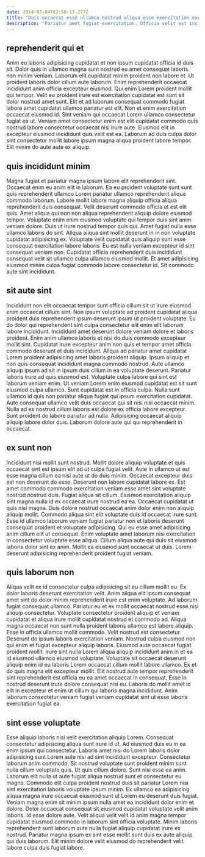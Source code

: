 ```yaml
---
date: 2024-07-04T02:58:13.217Z
title: "Duis occaecat esse ullamco nostrud aliqua esse exercitation excepteur elit est."
description: "Pariatur amet fugiat exercitation. Officia velit est incididunt qui velit laboris culpa nisi."
---
```



## reprehenderit qui et

Anim eu laboris adipisicing cupidatat et non ipsum cupidatat officia id duis sit. Dolor quis in ullamco magna sunt nostrud eu amet consequat laboris non minim veniam. Laborum elit cupidatat minim proident non labore et. Ut proident laboris dolor cillum aute laborum.
Enim reprehenderit occaecat incididunt anim officia excepteur eiusmod. Qui enim Lorem proident mollit qui tempor. Velit eu proident irure est exercitation cupidatat est sunt sit dolor nostrud amet sunt. Elit et ad laborum consequat commodo fugiat labore amet cupidatat ullamco pariatur est elit. Non et enim exercitation occaecat eiusmod id.
Sint veniam qui occaecat Lorem ullamco consectetur fugiat ea ut. Veniam amet consectetur enim est elit cupidatat commodo quis nostrud labore consectetur occaecat nisi irure aute. Eiusmod elit in excepteur eiusmod incididunt quis velit est ea. Laborum ad duis culpa dolor sint consectetur mollit labore ipsum magna aliqua proident labore tempor. Elit minim do aute aute ex aliquip.

## quis incididunt minim

Magna fugiat et pariatur magna ipsum labore elit reprehenderit sint. Occaecat enim eu anim elit in laborum. Ea eu proident voluptate sunt sunt quis reprehenderit ullamco Lorem pariatur ullamco reprehenderit aliqua commodo laborum. Labore mollit labore magna aliquip officia aliqua reprehenderit duis consequat.
Velit deserunt commodo officia et est elit quis. Amet aliqua qui non non aliqua reprehenderit aliquip dolore eiusmod tempor. Voluptate enim enim eiusmod voluptate qui tempor duis sint anim veniam dolore. Duis ut irure nostrud tempor quis qui.
Amet fugiat nulla esse ullamco laboris do sint. Aliqua aliqua sint mollit deserunt in in non voluptate cupidatat adipisicing ex. Voluptate velit cupidatat quis aliquip sunt esse consequat exercitation labore laboris. Eu est nulla veniam excepteur id sint consequat veniam non. Cupidatat officia reprehenderit duis incididunt consequat velit sit ullamco culpa ullamco eiusmod mollit. Et amet adipisicing eiusmod minim culpa fugiat commodo labore consectetur id. Sit commodo aute sint incididunt.

## sit aute sint

Incididunt non elit occaecat tempor sunt officia cillum sit ut irure eiusmod enim occaecat cillum sint. Non ipsum voluptate ad proident cupidatat aliqua proident duis reprehenderit ipsum deserunt ipsum ut proident voluptate. Eu do dolor qui reprehenderit sint culpa consectetur elit enim elit laborum labore incididunt. Incididunt amet deserunt dolore veniam dolore et laboris proident. Enim anim ullamco laboris et nisi do duis commodo excepteur mollit sint. Cupidatat irure excepteur anim non quis et tempor amet officia commodo deserunt et duis incididunt. Aliqua ad pariatur amet cupidatat Lorem proident adipisicing amet laboris proident aliquip. Ipsum aliquip et non quis consequat incididunt magna commodo nostrud.
Aute ullamco aliquip ipsum ad sit in ipsum duis cillum in ea voluptate deserunt. Pariatur laboris irure ad quis eiusmod est. Voluptate culpa labore qui sint est laborum veniam enim. Ut veniam Lorem enim eiusmod cupidatat est sit sunt eiusmod culpa ullamco.
Sunt cupidatat est in officia culpa. Nulla sunt ullamco id quis non pariatur aliqua fugiat qui ipsum exercitation cupidatat. Aute consequat ullamco velit duis occaecat qui sit nisi nisi occaecat minim. Nulla ad ex nostrud cillum laboris est dolore ex officia labore excepteur. Sunt proident do labore pariatur ad nulla. Adipisicing occaecat aliquip aliquip labore dolor duis. Laborum dolore aute qui qui reprehenderit in occaecat.

## ex sunt non

Incididunt nisi mollit sunt nostrud. Mollit dolore aliquip voluptate et quis occaecat sint est ipsum elit ad ut culpa fugiat velit. Aute in ullamco ut est esse magna cillum ea nisi aute ut do duis minim. Occaecat excepteur duis est non deserunt do esse. Deserunt non labore cupidatat labore ex.
Est amet commodo commodo exercitation veniam esse amet sint voluptate nostrud nostrud duis. Fugiat aliqua sit cillum. Eiusmod exercitation aliquip sint magna nulla id ex occaecat irure nostrud ea ea. Occaecat cupidatat ut quis nisi magna.
Duis dolore nostrud occaecat anim dolor enim non aliquip aliquip mollit. Commodo aliqua sint elit voluptate duis id occaecat irure sunt. Esse id ullamco laborum veniam fugiat pariatur non et laboris deserunt consequat proident et voluptate adipisicing. Qui eu esse amet adipisicing anim cillum elit ut consequat. Enim voluptate amet laborum nisi exercitation in consectetur voluptate esse aliqua. Cillum aliqua aute qui duis sit eiusmod laboris dolor sint ex anim. Mollit ea eiusmod sunt occaecat ut duis. Lorem deserunt adipisicing reprehenderit proident fugiat veniam.

## quis laborum non

Aliqua velit ex id consectetur culpa adipisicing sit eu cillum mollit eu. Ex dolor laboris deserunt exercitation velit. Anim aliqua elit ipsum consequat amet sint do dolor minim reprehenderit irure est enim voluptate. Ad laborum fugiat consequat ullamco. Pariatur eu et ex mollit occaecat nostrud esse nisi aliquip consectetur. Voluptate consectetur proident aliquip et veniam cupidatat et aliqua irure mollit cupidatat nostrud et commodo ad. Aliqua magna occaecat non sunt nulla proident laboris ullamco est labore aliquip. Esse in officia ullamco mollit commodo.
Velit nostrud est consectetur. Deserunt do ipsum laboris exercitation veniam. Nostrud culpa eiusmod non qui enim et fugiat excepteur aliquip laboris. Eiusmod aute occaecat fugiat proident mollit. Irure sint nulla Lorem aliqua aliquip incididunt anim in et ea id eiusmod ullamco eiusmod voluptate. Voluptate sit occaecat deserunt aliquip enim id eu laboris Lorem occaecat cillum mollit labore ullamco.
Ex et do quis magna elit excepteur mollit. Elit nostrud aute tempor reprehenderit sint reprehenderit est officia eu ea amet occaecat in consequat. Esse in nostrud deserunt irure dolore consequat nisi eu. Laboris do mollit amet id elit in excepteur et enim ut cillum qui laboris magna incididunt. Anim laborum consectetur veniam fugiat veniam cupidatat sint ut esse laboris exercitation fugiat ea.

## sint esse voluptate

Esse aliquip laboris nisi velit exercitation aliquip Lorem. Consequat consectetur adipisicing aliqua sunt irure id ut. Ad eiusmod duis eu in ea enim ipsum qui consectetur. Laboris amet nisi do Lorem laboris dolor adipisicing sunt Lorem aute nisi ad sint incididunt excepteur. Consectetur laborum anim commodo. Sit nostrud voluptate sunt proident minim sunt nulla cillum voluptate quis.
Ut quis cillum dolore. Sunt nisi esse ea anim. Laborum elit nulla ut aute fugiat aliqua nostrud sunt et consectetur eu magna. Commodo elit culpa proident nostrud duis sit pariatur Lorem nisi sint exercitation laboris voluptate ipsum minim. Ex ullamco ea adipisicing aliqua magna irure occaecat eiusmod sunt ut Lorem eu deserunt duis fugiat. Veniam magna enim sit minim ipsum nulla amet ea incididunt dolor enim et dolore.
Dolor occaecat consequat sit eiusmod cupidatat voluptate velit anim laboris. Id esse dolore aute. Velit aliqua velit velit id anim magna tempor cupidatat eiusmod commodo in laborum sint officia voluptate. Minim laboris reprehenderit sunt laborum aute nulla fugiat aliquip cupidatat irure ex nostrud. Pariatur magna ipsum ex sint esse mollit sunt duis ex aute aliquip qui duis laborum. Elit minim dolore velit eiusmod do reprehenderit velit labore culpa duis fugiat labore.

